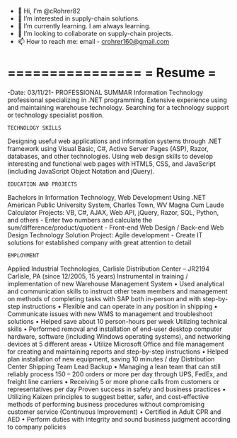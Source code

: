 - 👋 Hi, I’m @cRohrer82
- 👀 I’m interested in supply-chain solutions.
- 🌱 I’m currently learning. I am always learning.
- 💞️ I’m looking to collaborate on supply-chain projects.
- 📫 How to reach me: email - crohrer160@gmail.com

================
=    Resume    =
================
-Date: 03/11/21-
	PROFESSIONAL SUMMAR
Information Technology professional specializing in .NET programming. Extensive experience using and maintaining warehouse technology. Searching for a technology support or technology specialist position.

	TECHNOLOGY SKILLS
Designing useful web applications and information systems through .NET framework using Visual Basic, C#, Active Server Pages (ASP), Razor, databases, and other technologies.
Using web design skills to develop interesting and functional web pages with HTML5, CSS, and JavaScript (including JavaScript Object Notation and jQuery).

	EDUCATION AND PROJECTS
Bachelors in Information Technology, Web Development Using .NET
American Public University System, Charles Town, WV
Magna Cum Laude
Calculator Projects: VB, C#, AJAX, Web API, jQuery, Razor, SQL, Python, and others
	- Enter two numbers and calculate the sum/difference/product/quotient
	- Front-end Web Design / Back-end Web Design
Technology Solution Project: Agile development
	- Create IT solutions for established company with great attention to detail 
  
	EMPLOYMENT
Applied Industrial Technologies, Carlisle Distribution Center – JR2194
Carlisle, PA (since 12/2005, 15 years)
	Instrumental in training / implementation of new Warehouse Management System
•	Used analytical and communication skills to instruct other team members and management on methods of completing tasks with SAP both in-person and with step-by-step instructions
•	Flexible and can operate in any position in shipping
•	Communicate issues with new WMS to management and troubleshoot solutions
•	Helped save about 10 person-hours per week
Utilizing technical skills
•	Performed removal and installation of end-user desktop computer hardware, software (including Windows operating systems), and networking devices at 5 different areas
•	Utilize Microsoft Office and file management for creating and maintaining reports and step-by-step instructions
•	Helped plan installation of new equipment, saving 10 minutes / day
Distribution Center Shipping Team Lead Backup
•	Managing a lean team that can still reliably process 150 – 200 orders or more per day through UPS, FedEx, and freight line carriers
•	Receiving 5 or more phone calls from customers or representatives per day
Proven success in safety and business practices
•	Utilizing Kaizen principles to suggest better, safer, and cost-effective methods of performing business procedures without compromising customer service (Continuous Improvement)
•	Certified in Adult CPR and AED
•	Perform duties with integrity and sound business judgment according to company policies


<!---
cRohrer82/cRohrer82 is a ✨ special ✨ repository because its `README.md` (this file) appears on your GitHub profile.
You can click the Preview link to take a look at your changes.
--->
